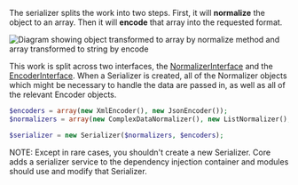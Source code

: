 The serializer splits the work into two steps. First, it will **normalize** the object to an array. Then it will **encode** that array into the requested format.

![Diagram showing object transformed to array by normalize method and array transformed to string by encode](https://www.drupal.org/files/serialize-process.png)

This work is split across two interfaces, the [NormalizerInterface](https://github.com/symfony/symfony/blob/master/src/Symfony/Component/Serializer/Normalizer/NormalizerInterface.php) and the [EncoderInterface](https://github.com/symfony/symfony/blob/master/src/Symfony/Component/Serializer/Encoder/EncoderInterface.php). When a Serializer is created, all of the Normalizer objects which might be necessary to handle the data are passed in, as well as all of the relevant Encoder objects.

```php
$encoders = array(new XmlEncoder(), new JsonEncoder());
$normalizers = array(new ComplexDataNormalizer(), new ListNormalizer(), new TypedDataNormalizer());

$serializer = new Serializer($normalizers, $encoders);

```

NOTE: Except in rare cases, you shouldn't create a new Serializer. Core adds a serializer service to the dependency injection container and modules should use and modify that Serializer.